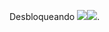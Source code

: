 Desbloqueando ![](https://img.shields.io/badge/CORs-da-inactive)![](https://img.shields.io/badge/-API-black).
